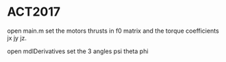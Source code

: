# ACT2017

open main.m
set the  motors thrusts in f0 matrix and the torque coefficients jx jy jz.

open mdlDerivatives
set the 3 angles psi theta phi
